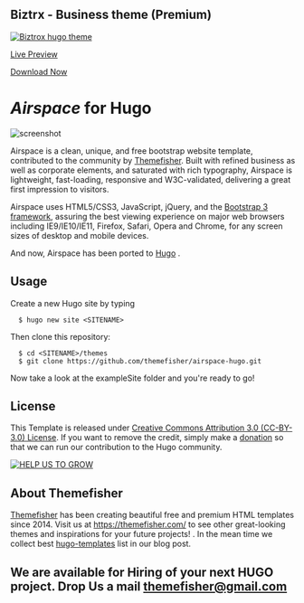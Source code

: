 ## Biztrx - Business theme (Premium)
[![Biztrox hugo theme](https://user-images.githubusercontent.com/5304905/48638129-e8ffb200-e9f9-11e8-99a7-b081e27a1941.png)](https://themefisher.com/products/biztrox-hugo-template/)

[Live Preview](http://demo.themefisher.com/themefisher/biztrox-hugo/)

[Download Now](https://themefisher.com/products/biztrox-hugo-template/)

# _Airspace_ for Hugo
![screenshot](https://cloud.githubusercontent.com/assets/10640964/24954873/edf64134-1fa2-11e7-8a89-9424ddd15d29.jpg "Home of the website")

Airspace is a clean, unique, and free bootstrap website template, contributed to the community by [Themefisher]. Built with refined business as well as corporate elements, and saturated with rich typography, Airspace is lightweight, fast-loading, responsive and W3C-validated, delivering a great first impression to visitors.

Airspace uses HTML5/CSS3, JavaScript, jQuery, and the [Bootstrap 3 framework](https://getbootstrap.com/docs/3.3/), assuring the best viewing experience on major web browsers including IE9/IE10/IE11, Firefox, Safari, Opera and Chrome, for any screen sizes of desktop and mobile devices.

And now, Airspace has been ported to [Hugo] .

## Usage

Create a new Hugo site by typing

```
  $ hugo new site <SITENAME>
```

Then clone this repository:

```
  $ cd <SITENAME>/themes
  $ git clone https://github.com/themefisher/airspace-hugo.git
```

Now take a look at the exampleSite folder and you're ready to go!

## License

This Template is released under [Creative Commons Attribution 3.0 (CC-BY-3.0) License](https://creativecommons.org/licenses/by/3.0/).
If you want to remove the credit, simply make a [donation](https://www.paypal.me/Themefisher) so that we can run our contribution to the Hugo community.

[![HELP US TO GROW](https://user-images.githubusercontent.com/16266381/45262626-1e0ce880-b43c-11e8-9698-1b95f143e240.png)](https://www.paypal.me/Themefisher)

## About Themefisher

[Themefisher] has been creating beautiful free and premium HTML templates since 2014.
Visit us at https://themefisher.com/ to see other great-looking themes and inspirations for your future projects! . In the mean time we collect best [hugo-templates] list in our blog post. 

[Hugo]: https://gohugo.io/
[Themefisher]: https://themefisher.com/
[hugo-templates]: https://themefisher.com/hugo-templates

## We are available for Hiring of your next HUGO project. Drop Us a mail [themefisher@gmail.com](mailto:themefisher@gmail.com)
